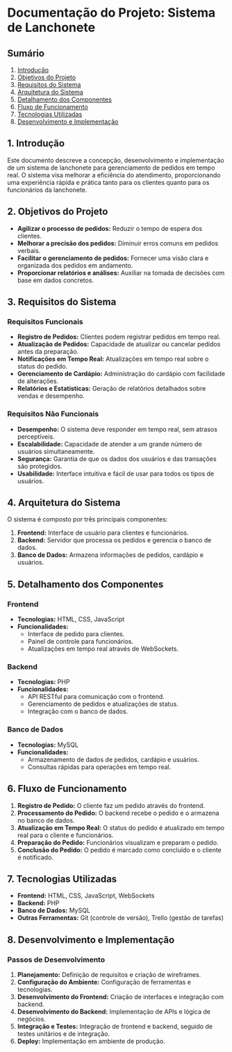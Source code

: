 # Documentação do Projeto: Sistema de Lanchonete

## Sumário

1. [Introdução](#1-introdução)
2. [Objetivos do Projeto](#2-objetivos-do-projeto)
3. [Requisitos do Sistema](#3-requisitos-do-sistema)
4. [Arquitetura do Sistema](#4-arquitetura-do-sistema)
5. [Detalhamento dos Componentes](#5-detalhamento-dos-componentes)
6. [Fluxo de Funcionamento](#6-fluxo-de-funcionamento)
7. [Tecnologias Utilizadas](#7-tecnologias-utilizadas)
8. [Desenvolvimento e Implementação](#8-desenvolvimento-e-implementação)

## 1. Introdução

Este documento descreve a concepção, desenvolvimento e implementação de um sistema de lanchonete para gerenciamento de pedidos em tempo real. O sistema visa melhorar a eficiência do atendimento, proporcionando uma experiência rápida e prática tanto para os clientes quanto para os funcionários da lanchonete.

## 2. Objetivos do Projeto

- **Agilizar o processo de pedidos:** Reduzir o tempo de espera dos clientes.
- **Melhorar a precisão dos pedidos:** Diminuir erros comuns em pedidos verbais.
- **Facilitar o gerenciamento de pedidos:** Fornecer uma visão clara e organizada dos pedidos em andamento.
- **Proporcionar relatórios e análises:** Auxiliar na tomada de decisões com base em dados concretos.

## 3. Requisitos do Sistema

### Requisitos Funcionais

- **Registro de Pedidos:** Clientes podem registrar pedidos em tempo real.
- **Atualização de Pedidos:** Capacidade de atualizar ou cancelar pedidos antes da preparação.
- **Notificações em Tempo Real:** Atualizações em tempo real sobre o status do pedido.
- **Gerenciamento de Cardápio:** Administração do cardápio com facilidade de alterações.
- **Relatórios e Estatísticas:** Geração de relatórios detalhados sobre vendas e desempenho.

### Requisitos Não Funcionais

- **Desempenho:** O sistema deve responder em tempo real, sem atrasos perceptíveis.
- **Escalabilidade:** Capacidade de atender a um grande número de usuários simultaneamente.
- **Segurança:** Garantia de que os dados dos usuários e das transações são protegidos.
- **Usabilidade:** Interface intuitiva e fácil de usar para todos os tipos de usuários.

## 4. Arquitetura do Sistema

O sistema é composto por três principais componentes:

1. **Frontend:** Interface de usuário para clientes e funcionários.
2. **Backend:** Servidor que processa os pedidos e gerencia o banco de dados.
3. **Banco de Dados:** Armazena informações de pedidos, cardápio e usuários.


## 5. Detalhamento dos Componentes

### Frontend

- **Tecnologias:** HTML, CSS, JavaScript
- **Funcionalidades:**
  - Interface de pedido para clientes.
  - Painel de controle para funcionários.
  - Atualizações em tempo real através de WebSockets.

### Backend

- **Tecnologias:** PHP
- **Funcionalidades:**
  - API RESTful para comunicação com o frontend.
  - Gerenciamento de pedidos e atualizações de status.
  - Integração com o banco de dados.

### Banco de Dados

- **Tecnologias:** MySQL
- **Funcionalidades:**
  - Armazenamento de dados de pedidos, cardápio e usuários.
  - Consultas rápidas para operações em tempo real.

## 6. Fluxo de Funcionamento

1. **Registro de Pedido:** O cliente faz um pedido através do frontend.
2. **Processamento do Pedido:** O backend recebe o pedido e o armazena no banco de dados.
3. **Atualização em Tempo Real:** O status do pedido é atualizado em tempo real para o cliente e funcionários.
4. **Preparação do Pedido:** Funcionários visualizam e preparam o pedido.
5. **Conclusão do Pedido:** O pedido é marcado como concluído e o cliente é notificado.

## 7. Tecnologias Utilizadas

- **Frontend:** HTML, CSS, JavaScript, WebSockets
- **Backend:** PHP
- **Banco de Dados:** MySQL
- **Outras Ferramentas:** Git (controle de versão), Trello (gestão de tarefas)

## 8. Desenvolvimento e Implementação

### Passos de Desenvolvimento

1. **Planejamento:** Definição de requisitos e criação de wireframes.
2. **Configuração do Ambiente:** Configuração de ferramentas e tecnologias.
3. **Desenvolvimento do Frontend:** Criação de interfaces e integração com backend.
4. **Desenvolvimento do Backend:** Implementação de APIs e lógica de negócios.
5. **Integração e Testes:** Integração de frontend e backend, seguido de testes unitários e de integração.
6. **Deploy:** Implementação em ambiente de produção.
